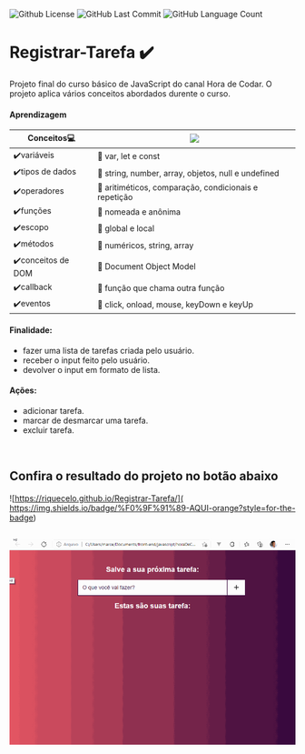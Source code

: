 <img alt="Github License" src="https://img.shields.io/github/license/Riquecelo/registrar-tarefa" /> <img alt="GitHub Last Commit" src="https://img.shields.io/github/last-commit/Riquecelo/registrar-tarefa" /> <img alt="GitHub Language Count" src="https://img.shields.io/github/languages/count/Riquecelo/registrar-tarefa" /> 
# Registrar-Tarefa ✔️

Projeto final do curso básico de JavaScript do canal Hora de Codar. O projeto aplica vários conceitos abordados durente o curso.<br>

#### Aprendizagem
|Conceitos:computer:|![](https://img.shields.io/badge/JavaScript-F7DF1E?style=for-the-badge&logo=javascript&logoColor=black)<br>|
|---------|--------
|✔️variáveis|📃 var, let e const|
|✔️tipos de dados|📃 string, number, array, objetos, null e undefined|
|✔️operadores|📃 aritiméticos, comparação, condicionais e repetição|
|✔️funções|📃 nomeada e anônima|
|✔️escopo|📃 global e local|
|✔️métodos|📃 numéricos, string, array|
|✔️conceitos de DOM|📃 Document Object Model|
|✔️callback|📃 função que chama outra função|
|✔️eventos|📃 click, onload, mouse, keyDown e keyUp|



#### Finalidade:<br> 
- fazer uma lista de tarefas criada pelo usuário.
- receber o input feito pelo usuário.
- devolver o input em formato de lista.
#### Ações:<br>
- adicionar tarefa.
- marcar de desmarcar uma tarefa.
- excluir tarefa.
<br>

## Confira o resultado do projeto no botão abaixo <br>
![https://riquecelo.github.io/Registrar-Tarefa/]( https://img.shields.io/badge/%F0%9F%91%89-AQUI-orange?style=for-the-badge)


##
![](https://github.com/Riquecelo/Registrar-Tarefa/blob/main/gif/tarefaComJS.gif)
